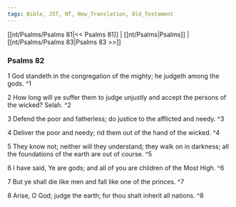 ```yaml
---
tags: Bible, JST, NT, New_Translation, Old_Testament
---
```


[[nt/Psalms/Psalms 81|<< Psalms 81]] | [[nt/Psalms|Psalms]] | [[nt/Psalms/Psalms 83|Psalms 83 >>]]

### Psalms 82

1 God standeth in the congregation of the mighty; he judgeth among the gods.  ^1

2 How long will ye suffer them to judge unjustly and accept the persons of the wicked? Selah.  ^2

3 Defend the poor and fatherless; do justice to the afflicted and needy.  ^3

4 Deliver the poor and needy; rid them out of the hand of the wicked.  ^4

5 They know not; neither will they understand; they walk on in darkness; all the foundations of the earth are out of course.  ^5

6 I have said, Ye are gods; and all of you are children of the Most High.  ^6

7 But ye shall die like men and fall like one of the princes.  ^7

8 Arise, O God; judge the earth; for thou shalt inherit all nations.  ^8

 

